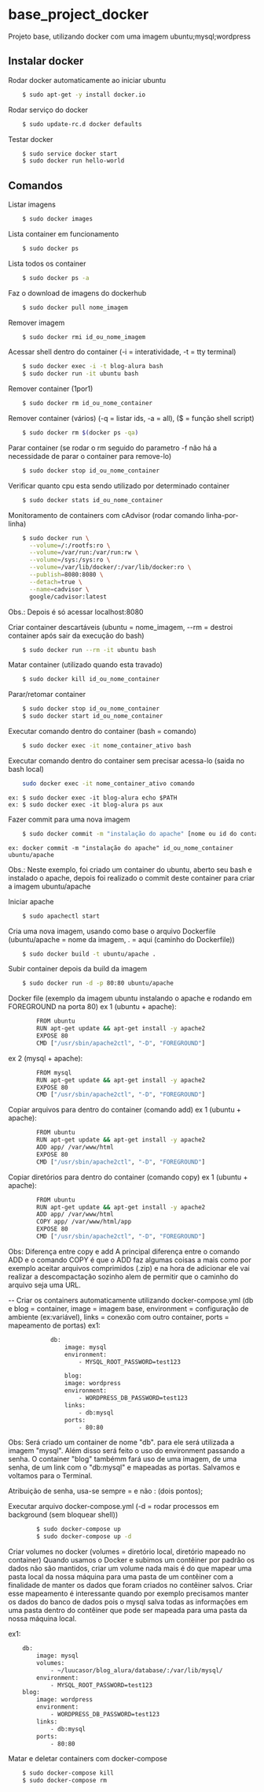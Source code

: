 # base_project_docker
Projeto base, utilizando docker com uma imagem ubuntu;mysql;wordpress


Instalar docker
-------------------------------
Rodar docker automaticamente ao iniciar ubuntu
```sh
	$ sudo apt-get -y install docker.io
```
Rodar serviço do docker
```sh
	$ sudo update-rc.d docker defaults
```
Testar docker
```sh
	$ sudo service docker start
	$ sudo docker run hello-world
```

Comandos
-------------------------------
Listar imagens
```sh
	$ sudo docker images
```
Lista container em funcionamento
```sh
	$ sudo docker ps
```
Lista todos os container
```sh
	$ sudo docker ps -a
```
Faz o download de imagens do dockerhub
```sh
	$ sudo docker pull nome_imagem
```
Remover imagem
```sh
	$ sudo docker rmi id_ou_nome_imagem
```
Acessar shell dentro do container (-i = interatividade, -t = tty terminal)
```sh
	$ sudo docker exec -i -t blog-alura bash
	$ sudo docker run -it ubuntu bash
```
Remover container (1por1)
```sh
	$ sudo docker rm id_ou_nome_container
```
Remover container (vários) (-q = listar ids, -a = all), ($ = função shell script)
```sh
	$ sudo docker rm $(docker ps -qa)
```
Parar container (se rodar o rm seguido do parametro -f não há a necessidade de parar o container para remove-lo)
```sh
	$ sudo docker stop id_ou_nome_container
```
Verificar quanto cpu esta sendo utilizado por determinado container
```sh
	$ sudo docker stats id_ou_nome_container
```
Monitoramento de containers com cAdvisor (rodar comando linha-por-linha)
```sh
	$ sudo docker run \
	  --volume=/:/rootfs:ro \
  	  --volume=/var/run:/var/run:rw \
	  --volume=/sys:/sys:ro \
  	  --volume=/var/lib/docker/:/var/lib/docker:ro \
	  --publish=8080:8080 \
	  --detach=true \
	  --name=cadvisor \
	  google/cadvisor:latest
```
Obs.: Depois é só acessar localhost:8080

Criar container descartáveis (ubuntu = nome_imagem, --rm = destroi container após sair da execução do bash)
```sh
	$ sudo docker run --rm -it ubuntu bash
```
Matar container (utilizado quando esta travado)
```sh
	$ sudo docker kill id_ou_nome_container
```
Parar/retomar container
```sh
	$ sudo docker stop id_ou_nome_container
	$ sudo docker start id_ou_nome_container
```
Executar comando dentro do container (bash = comando)
```sh
	$ sudo docker exec -it nome_container_ativo bash
```
Executar comando dentro do container sem precisar acessa-lo (saida no bash local)
```sh
	sudo docker exec -it nome_container_ativo comando
```
	ex: $ sudo docker exec -it blog-alura echo $PATH
	ex: $ sudo docker exec -it blog-alura ps aux

Fazer commit para uma nova imagem
```sh
	$ sudo docker commit -m "instalação do apache" [nome ou id do container] [imagem]/apache
```
	ex: docker commit -m "instalação do apache" id_ou_nome_container ubuntu/apache

Obs.: Neste exemplo, foi criado um container do ubuntu, aberto seu bash e instalado o apache, depois
foi realizado o commit deste container para criar a imagem ubuntu/apache

Iniciar apache
```sh
	$ sudo apachectl start
```
Cria uma nova imagem, usando como base o arquivo Dockerfile (ubuntu/apache = nome da imagem, . = aqui
(caminho do Dockerfile))
```sh
	$ sudo docker build -t ubuntu/apache .
```
	
Subir container depois da build da imagem
```sh
	$ sudo docker run -d -p 80:80 ubuntu/apache
```

Docker file (exemplo da imagem ubuntu instalando o apache e rodando em FOREGROUND na porta 80)
ex 1 (ubuntu + apache):
```sh
		FROM ubuntu
		RUN apt-get update && apt-get install -y apache2
		EXPOSE 80
		CMD ["/usr/sbin/apache2ctl", "-D", "FOREGROUND"]
```
ex 2 (mysql + apache):
```sh
		FROM mysql
		RUN apt-get update && apt-get install -y apache2
		EXPOSE 80
		CMD ["/usr/sbin/apache2ctl", "-D", "FOREGROUND"]
```

Copiar arquivos para dentro do container (comando add)
ex 1 (ubuntu + apache):
```sh
		FROM ubuntu
		RUN apt-get update && apt-get install -y apache2
		ADD app/ /var/www/html
		EXPOSE 80
		CMD ["/usr/sbin/apache2ctl", "-D", "FOREGROUND"]
```

Copiar diretórios para dentro do container (comando copy)
ex 1 (ubuntu + apache):
```sh
		FROM ubuntu
		RUN apt-get update && apt-get install -y apache2
		ADD app/ /var/www/html
		COPY app/ /var/www/html/app
		EXPOSE 80
		CMD ["/usr/sbin/apache2ctl", "-D", "FOREGROUND"]
```
Obs: Diferença entre copy e add
	A principal diferença entre o comando ADD e o comando COPY é que o
	ADD faz algumas coisas a mais como por exemplo aceitar arquivos comprimidos (.zip) e na
	hora de adicionar ele vai realizar a descompactação sozinho alem de permitir que o caminho
	do arquivo seja uma URL.

-- Criar os containers automaticamente utilizando docker-compose.yml
(db e blog = container, image = imagem base, environment = configuração de ambiente (ex:variável),
links = conexão com outro container, ports = mapeamento de portas)
ex1:
```sh
			db:
				image: mysql
				environment:
					- MYSQL_ROOT_PASSWORD=test123

				blog:
				image: wordpress
				environment:
					- WORDPRESS_DB_PASSWORD=test123
				links:
					- db:mysql
				ports:
					- 80:80
```
Obs: Será criado um container de nome "db". para ele será utilizada a imagem "mysql".
Além disso será feito o uso do environment passando a senha. O container "blog" tambémm
fará uso de uma imagem, de uma senha, de um link com o "db:mysql" e mapeadas as portas.
Salvamos e voltamos para o Terminal.

Atribuição de senha, usa-se sempre = e não : (dois pontos);

Executar arquivo docker-compose.yml (-d = rodar processos em background (sem bloquear shell))
```sh
		$ sudo docker-compose up
		$ sudo docker-compose up -d
```

Criar volumes no docker (volumes = diretório local, diretório mapeado no container)
Quando usamos o Docker e subimos um contêiner por padrão os dados não são mantidos,
criar um volume nada mais é do que mapear uma pasta local da nossa máquina para uma pasta
de um contêiner com a finalidade de manter os dados que foram criados no contêiner salvos.
Criar esse mapeamento é interessante quando por exemplo precisamos manter os dados do banco
de dados pois o mysql salva todas as informações em uma pasta dentro do contêiner que pode ser
mapeada para uma pasta da nossa máquina local.

ex1:
```sh
	db:
		image: mysql
		volumes:
			- ~/luucasor/blog_alura/database/:/var/lib/mysql/
		environment:
			- MYSQL_ROOT_PASSWORD=test123
	blog:
		image: wordpress
		environment:
			- WORDPRESS_DB_PASSWORD=test123
		links:
			- db:mysql
		ports:
			- 80:80
```

Matar e deletar containers com docker-compose
```sh
	$ sudo docker-compose kill
	$ sudo docker-compose rm
```
